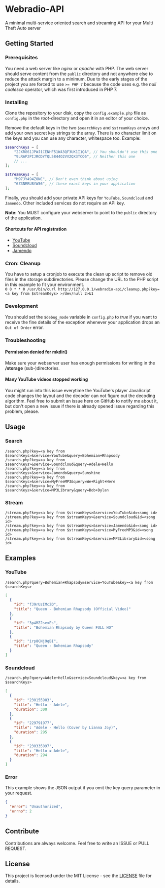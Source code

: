 # Webradio-API
A minimal multi-service oriented search and streaming API for your Multi Theft Auto server

## Getting Started
### Prerequisites
You need a web server like *nginx* or *apache* with PHP. The web server should serve content from the `public` directory and not anywhere else to reduce the attack margin to a minimum. Due to the early stages of the project you are forced to use `>= PHP 7` because the code uses e.g. the *null coalesce* operator, which was first introduced in PHP 7.

### Installing
Clone the repository to your disk, copy the `config.example.php` file as `config.php` in the *root*-directory and open it in an editor of your choice.

Remove the default keys in the two `$searchKeys` and `$streamKeys` arrays and add your own secret key strings to the array. There is no character limit on the keys and you can use any character, whitespace too. Example:
```php
$searchKeys = [
    "2JXR861JPWJ1CENHF51WA3QF3UK1I1QA", // You shouldn't use this one
    "9LRAP2PIJRCDYTQL5844O2VV2QX3TCQ6", // Neither this one
    // ...
];

$streamKeys = [
    "M97JY494ZONC", // Don't even think about using
    "6Z3NRRU8YW56", // these exact keys in your application
];
```

Finally, you should add your private API keys for `YouTube`, `Soundcloud` and `Jamendo`. Other included services do not require an API key.

**Note:** You MUST configure your webserver to point to the `public` directory of the application.

#### Shortcuts for API registration
* [YouTube](https://developers.google.com/youtube/registering_an_application#Create_API_Keys)
* [Soundcloud](http://soundcloud.com/you/apps)
* [Jamendo](https://devportal.jamendo.com/admin/applications)

### Cron: Cleanup
You have to setup a cronjob to execute the clean up script to remove old files in the storage subdirectories.
Please change the URL to the PHP script in this example to fit your environment.  
`0 0 * * 0 /usr/bin/curl http://127.0.0.1/webradio-api/cleanup.php?key=<a key from $streamKeys> >/dev/null 2>&1`

### Development
You should set the `$debug_mode` variable in `config.php` to *true* if you want to receive the fine details of the exception whenever your application drops an `Out of Order` error.

### Troubleshooting
#### Permission denied for mkdir()
Make sure your webserver user has enough permissions for writing in the **/storage** (sub-)directories.

#### Many YouTube videos stopped working
You might run into this issue everytime the YouTube's player JavaScript code changes the layout and the decoder can not figure out the decoding algorithm.
Feel free to submit an issue here on GitHub to notify me about it, but don't open a new issue if there is already opened issue regarding this problem, please.

## Usage
### Search
`/search.php?key=<a key from $searchKeys>&service=YouTube&query=Bohemian+Rhapsody`  
`/search.php?key=<a key from $searchKeys>&service=Soundcloud&query=Adele+Hello`  
`/search.php?key=<a key from $searchKeys>&service=Jamendo&query=Sunshine`  
`/search.php?key=<a key from $searchKeys>&service=MyFreeMP3&query=We+Right+Here`  
`/search.php?key=<a key from $searchKeys>&service=MP3Library&query=Bob+Dylan`  

### Stream
`/stream.php?key=<a key from $streamKeys>&service=YouTube&id=<song id>`  
`/stream.php?key=<a key from $streamKeys>&service=Soundcloud&id=<song id>`  
`/stream.php?key=<a key from $streamKeys>&service=Jamendo&id=<song id>`  
`/stream.php?key=<a key from $streamKeys>&service=MyFreeMP3&id=<song id>`  
`/stream.php?key=<a key from $streamKeys>&service=MP3Library&id=<song id>`  

## Examples
### YouTube
`/search.php?query=Bohemian+Rhapsody&service=YouTube&key=<a key from $searchKeys>`
```JSON
[
  {
    "id": "fJ9rUzIMcZQ",
    "title": "Queen - Bohemian Rhapsody (Official Video)"
  },
  {
    "id": "3p4MZJsexEs",
    "title": "Bohemian Rhapsody by Queen FULL HD"
  },
  {
    "id": "irp8CNj9qBI",
    "title": "Queen - Bohemian Rhapsody"
  }
]
```

### Soundcloud
`/search.php?query=Adele+Hello&service=Soundcloud&key=<a key from $searchKeys>`
```JSON
[
  {
    "id": "230155983",
    "title": "Hello - Adele",
    "duration": 300
  },
  {
    "id": "229791977",
    "title": "Adele - Hello (Cover by Lianna Joy)",
    "duration": 295
  },
  {
    "id": "230335097",
    "title": "Hello ❀ Adele",
    "duration": 294
  }
]
```

### Error
This example shows the JSON output if you omit the key query parameter in your request.
```JSON
{
  "error": "Unauthorized",
  "errno": 2
}
```

## Contribute
Contributions are always welcome. Feel free to write an ISSUE or PULL REQUEST.

## License
This project is licensed under the MIT License - see the [LICENSE](LICENSE) file for details.
